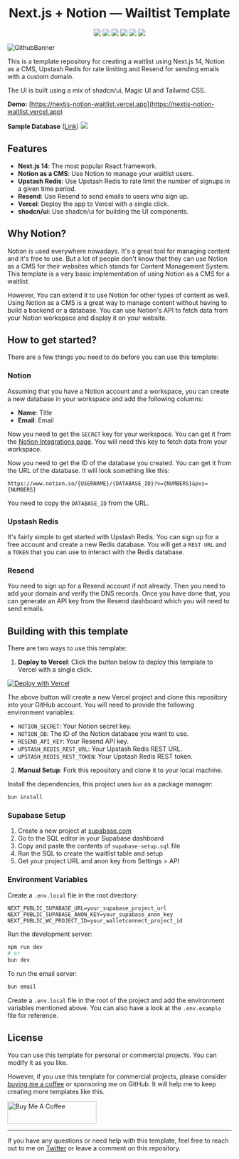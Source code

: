 <h1 align="center">Next.js + Notion — Wailtist Template</h1>

<p align="center">

<img src ="https://img.shields.io/badge/Next.js-000000.svg?style=for-the-badge&logo=nextdotjs&logoColor=white">
<img src ="https://img.shields.io/badge/Upstash-00E9A3.svg?style=for-the-badge&logo=Upstash&logoColor=white">
<img src ="https://img.shields.io/badge/Notion-000000.svg?style=for-the-badge&logo=Notion&logoColor=white">
<img src ="https://img.shields.io/badge/Resend-000000.svg?style=for-the-badge&logo=Resend&logoColor=white">
<img src ="https://img.shields.io/badge/shadcn/ui-000000.svg?style=for-the-badge&logo=shadcn/ui&logoColor=white">
<img src ="https://img.shields.io/badge/Vercel-000000.svg?style=for-the-badge&logo=Vercel&logoColor=white">

</p>

![GithubBanner](./app/opengraph-image.png)

This is a template repository for creating a waitlist using Next.js 14, Notion as a CMS, Upstash Redis for rate limiting and Resend for sending emails with a custom domain.

The UI is built using a mix of shadcn/ui, Magic UI and Tailwind CSS.

**Demo:** [https://nextjs-notion-waitlist.vercel.app](https://nextjs-notion-waitlist.vercel.app)

**Sample Database** ([Link](https://lakshaybhushan.notion.site/15e45b25609e80408f83ebb97b45882b?v=c949c24dff4a42b3baa31bfb3e8a3354))
<a href="https://lakshaybhushan.notion.site/15e45b25609e80408f83ebb97b45882b?v=c949c24dff4a42b3baa31bfb3e8a3354" target="_blank" rel="noopener noreferrer">
 <img src ="./public/sample-db.png">
</a>

## Features

- **Next.js 14**: The most popular React framework.
- **Notion as a CMS**: Use Notion to manage your waitlist users.
- **Upstash Redis**: Use Upstash Redis to rate limit the number of signups in a given time period.
- **Resend**: Use Resend to send emails to users who sign up.
- **Vercel**: Deploy the app to Vercel with a single click.
- **shadcn/ui**: Use shadcn/ui for building the UI components.

## Why Notion?

Notion is used everywhere nowadays. It's a great tool for managing content and it's free to use. But a lot of people don't know that they can use Notion as a CMS for their websites which stands for Content Management System. This template is a very basic implementation of using Notion as a CMS for a waitlist.

However, You can extend it to use Notion for other types of content as well. Using Notion as a CMS is a great way to manage content without having to build a backend or a database. You can use Notion's API to fetch data from your Notion workspace and display it on your website.

## How to get started?

There are a few things you need to do before you can use this template:

### Notion

Assuming that you have a Notion account and a workspace, you can create a new database in your workspace and add the following columns:

- **Name**: Title
- **Email**: Email

Now you need to get the `SECRET` key for your workspace. You can get it from the [Notion Integrations page](https://www.notion.so/my-integrations). You will need this key to fetch data from your workspace.

Now you need to get the ID of the database you created. You can get it from the URL of the database. It will look something like this:

`https://www.notion.so/{USERNAME}/{DATABASE_ID}?v={NUMBERS}&pvs={NUMBERS}`

You need to copy the `DATABASE_ID` from the URL.

### Upstash Redis

It's fairly simple to get started with Upstash Redis. You can sign up for a free account and create a new Redis database. You will get a `REST URL` and a `TOKEN` that you can use to interact with the Redis database.

### Resend

You need to sign up for a Resend account if not already. Then you need to add your domain and verify the DNS records. Once you have done that, you can generate an API key from the Resend dashboard which you will need to send emails.

## Building with this template

There are two ways to use this template:

1. **Deploy to Vercel**: Click the button below to deploy this template to Vercel with a single click.

[![Deploy with Vercel](https://vercel.com/button)](https://vercel.com/new/clone?repository-url=https%3A%2F%2Fgithub.com%2Flakshaybhushan%2Fnextjs-notion-waitlist-template&env=NOTION_SECRET,NOTION_DB,RESEND_API_KEY,UPSTASH_REDIS_REST_URL,UPSTASH_REDIS_REST_TOKEN)

The above button will create a new Vercel project and clone this repository into your GitHub account. You will need to provide the following environment variables:

- `NOTION_SECRET`: Your Notion secret key.
- `NOTION_DB`: The ID of the Notion database you want to use.
- `RESEND_API_KEY`: Your Resend API key.
- `UPSTASH_REDIS_REST_URL`: Your Upstash Redis REST URL.
- `UPSTASH_REDIS_REST_TOKEN`: Your Upstash Redis REST token.

2. **Manual Setup**: Fork this repository and clone it to your local machine.

Install the dependencies, this project uses `bun` as a package manager:

```bash
bun install
```

### Supabase Setup

1. Create a new project at [supabase.com](https://supabase.com)
2. Go to the SQL editor in your Supabase dashboard
3. Copy and paste the contents of `supabase-setup.sql` file
4. Run the SQL to create the waitlist table and setup
5. Get your project URL and anon key from Settings > API

### Environment Variables

Create a `.env.local` file in the root directory:

```env
NEXT_PUBLIC_SUPABASE_URL=your_supabase_project_url
NEXT_PUBLIC_SUPABASE_ANON_KEY=your_supabase_anon_key
NEXT_PUBLIC_WC_PROJECT_ID=your_walletconnect_project_id
```

Run the development server:

```bash
npm run dev
# or
bun dev
```

To run the email server:

```bash
bun email
```

Create a `.env.local` file in the root of the project and add the environment variables mentioned above. You can also have a look at the `.env.example` file for reference.

## License

You can use this template for personal or commercial projects. You can modify it as you like.

However, if you use this template for commercial projects, please consider [buying me a coffee](https://www.buymeacoffee.com/lakshaybhushan) or sponsoring me on GitHub. It will help me to keep creating more templates like this.

<a href="https://www.buymeacoffee.com/lakshaybhushan" target="_blank"><img src="https://cdn.buymeacoffee.com/buttons/v2/default-yellow.png" alt="Buy Me A Coffee" height="50" width="200"></a>

---

If you have any questions or need help with this template, feel free to reach out to me on [Twitter](https://x.com/blakssh) or leave a comment on this repository.
